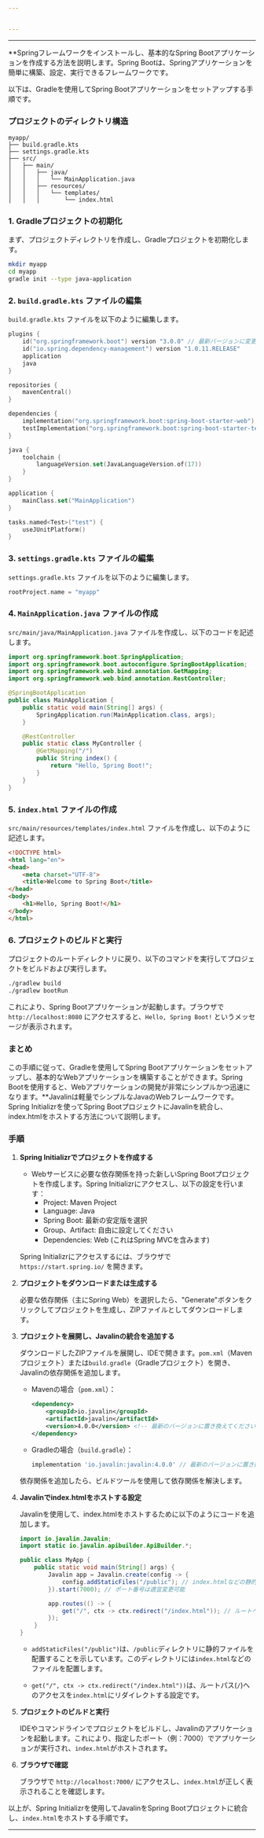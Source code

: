 ```yaml
---


---
```



---

**Springフレームワークをインストールし、基本的なSpring Bootアプリケーションを作成する方法を説明します。Spring Bootは、Springアプリケーションを簡単に構築、設定、実行できるフレームワークです。

以下は、Gradleを使用してSpring Bootアプリケーションをセットアップする手順です。

### プロジェクトのディレクトリ構造

```
myapp/
├── build.gradle.kts
├── settings.gradle.kts
├── src/
│   ├── main/
│   │   ├── java/
│   │   │   └── MainApplication.java
│   │   ├── resources/
│   │   │   └── templates/
│   │   │       └── index.html
```

### 1. Gradleプロジェクトの初期化

まず、プロジェクトディレクトリを作成し、Gradleプロジェクトを初期化します。

```bash
mkdir myapp
cd myapp
gradle init --type java-application
```

### 2. `build.gradle.kts` ファイルの編集

`build.gradle.kts` ファイルを以下のように編集します。

```kotlin
plugins {
    id("org.springframework.boot") version "3.0.0" // 最新バージョンに変更
    id("io.spring.dependency-management") version "1.0.11.RELEASE"
    application
    java
}

repositories {
    mavenCentral()
}

dependencies {
    implementation("org.springframework.boot:spring-boot-starter-web")
    testImplementation("org.springframework.boot:spring-boot-starter-test")
}

java {
    toolchain {
        languageVersion.set(JavaLanguageVersion.of(17))
    }
}

application {
    mainClass.set("MainApplication")
}

tasks.named<Test>("test") {
    useJUnitPlatform()
}
```

### 3. `settings.gradle.kts` ファイルの編集

`settings.gradle.kts` ファイルを以下のように編集します。

```kotlin
rootProject.name = "myapp"
```

### 4. `MainApplication.java` ファイルの作成

`src/main/java/MainApplication.java` ファイルを作成し、以下のコードを記述します。

```java
import org.springframework.boot.SpringApplication;
import org.springframework.boot.autoconfigure.SpringBootApplication;
import org.springframework.web.bind.annotation.GetMapping;
import org.springframework.web.bind.annotation.RestController;

@SpringBootApplication
public class MainApplication {
    public static void main(String[] args) {
        SpringApplication.run(MainApplication.class, args);
    }

    @RestController
    public static class MyController {
        @GetMapping("/")
        public String index() {
            return "Hello, Spring Boot!";
        }
    }
}
```

### 5. `index.html` ファイルの作成

`src/main/resources/templates/index.html` ファイルを作成し、以下のように記述します。

```html
<!DOCTYPE html>
<html lang="en">
<head>
    <meta charset="UTF-8">
    <title>Welcome to Spring Boot</title>
</head>
<body>
    <h1>Hello, Spring Boot!</h1>
</body>
</html>
```

### 6. プロジェクトのビルドと実行

プロジェクトのルートディレクトリに戻り、以下のコマンドを実行してプロジェクトをビルドおよび実行します。

```bash
./gradlew build
./gradlew bootRun
```

これにより、Spring Bootアプリケーションが起動します。ブラウザで `http://localhost:8080` にアクセスすると、`Hello, Spring Boot!` というメッセージが表示されます。

### まとめ

この手順に従って、Gradleを使用してSpring Bootアプリケーションをセットアップし、基本的なWebアプリケーションを構築することができます。Spring Bootを使用すると、Webアプリケーションの開発が非常にシンプルかつ迅速になります。**Javalinは軽量でシンプルなJavaのWebフレームワークです。Spring Initializrを使ってSpring BootプロジェクトにJavalinを統合し、index.htmlをホストする方法について説明します。

### 手順

1. **Spring Initializrでプロジェクトを作成する**

   - Webサービスに必要な依存関係を持った新しいSpring Bootプロジェクトを作成します。Spring Initializrにアクセスし、以下の設定を行います：
     - Project: Maven Project
     - Language: Java
     - Spring Boot: 最新の安定版を選択
     - Group、Artifact: 自由に設定してください
     - Dependencies: Web (これはSpring MVCを含みます)

   Spring Initializrにアクセスするには、ブラウザで `https://start.spring.io/` を開きます。

2. **プロジェクトをダウンロードまたは生成する**

   必要な依存関係（主にSpring Web）を選択したら、"Generate"ボタンをクリックしてプロジェクトを生成し、ZIPファイルとしてダウンロードします。

3. **プロジェクトを展開し、Javalinの統合を追加する**

   ダウンロードしたZIPファイルを展開し、IDEで開きます。`pom.xml`（Mavenプロジェクト）または`build.gradle`（Gradleプロジェクト）を開き、Javalinの依存関係を追加します。

   - Mavenの場合（`pom.xml`）：

     ```xml
     <dependency>
         <groupId>io.javalin</groupId>
         <artifactId>javalin</artifactId>
         <version>4.0.0</version> <!-- 最新のバージョンに置き換えてください -->
     </dependency>
     ```

   - Gradleの場合（`build.gradle`）：

     ```groovy
     implementation 'io.javalin:javalin:4.0.0' // 最新のバージョンに置き換えてください
     ```

   依存関係を追加したら、ビルドツールを使用して依存関係を解決します。

4. **Javalinでindex.htmlをホストする設定**

   Javalinを使用して、index.htmlをホストするために以下のようにコードを追加します。

   ```java
   import io.javalin.Javalin;
   import static io.javalin.apibuilder.ApiBuilder.*;

   public class MyApp {
       public static void main(String[] args) {
           Javalin app = Javalin.create(config -> {
               config.addStaticFiles("/public"); // index.htmlなどの静的ファイルを配置するディレクトリ
           }).start(7000); // ポート番号は適宜変更可能

           app.routes(() -> {
               get("/", ctx -> ctx.redirect("/index.html")); // ルートへのアクセスをindex.htmlにリダイレクト
           });
       }
   }
   ```

   - `addStaticFiles("/public")`は、`/public`ディレクトリに静的ファイルを配置することを示しています。このディレクトリには`index.html`などのファイルを配置します。

   - `get("/", ctx -> ctx.redirect("/index.html"))`は、ルートパス(`/`)へのアクセスを`index.html`にリダイレクトする設定です。

5. **プロジェクトのビルドと実行**

   IDEやコマンドラインでプロジェクトをビルドし、Javalinのアプリケーションを起動します。これにより、指定したポート（例：7000）でアプリケーションが実行され、`index.html`がホストされます。

6. **ブラウザで確認**

   ブラウザで `http://localhost:7000/` にアクセスし、`index.html`が正しく表示されることを確認します。

以上が、Spring Initializrを使用してJavalinをSpring Bootプロジェクトに統合し、`index.html`をホストする手順です。

---
